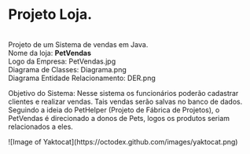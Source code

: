 <h1>Projeto Loja.</h1><br>
Projeto de um Sistema de vendas em Java.<br>
Nome da loja: <b>PetVendas</b><br>
Logo da Empresa: PetVendas.jpg<br>
Diagrama de Classes: Diagrama.png<br>
Diagrama Entidade Relacionamento: DER.png<br>
<p>Objetivo do Sistema: Nesse sistema os funcionários poderão cadastrar clientes e realizar vendas. Tais vendas serão salvas no banco de dados. Seguindo a ideia do PetHelper (Projeto de Fábrica de Projetos), o PetVendas é direcionado a donos de Pets, logos os produtos seriam relacionados a eles.</p>
![Image of Yaktocat](https://octodex.github.com/images/yaktocat.png)
